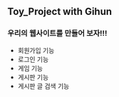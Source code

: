 ## Toy_Project with Gihun

### 우리의 웹사이트를 만들어 보자!!!

- 회원가입 기능
- 로그인 기능
- 게임 기능
- 게시판 기능
- 게시판 글 검색 기능
